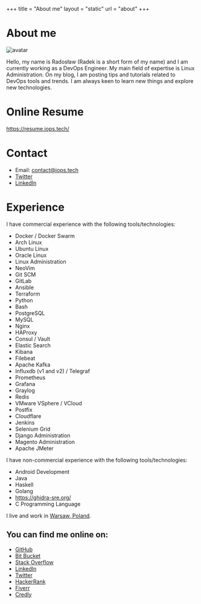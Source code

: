 +++
title = "About me"
layout = "static"
url = "about"
+++

# About me

![avatar](/avatar.jpg#center)

Hello, my name is Radosław (Radek is a short form of my name) and I am
currently working as a DevOps Engineer. My main
field of expertise is Linux Administration. On my blog, I am posting tips and
tutorials related to DevOps tools and trends. I am always keen to learn new
things and explore new technologies.

# Online Resume
https://resume.iops.tech/

# Contact

- Email: <a href="mailto:contact@iops.tech">contact@iops.tech</a>
- [Twitter](https://twitter.com/iops_tech)
- [LinkedIn](https://www.linkedin.com/in/radoslaw-zaluska/)

# Experience

I have commercial experience with the following tools/technologies:
- Docker / Docker Swarm
- Arch Linux
- Ubuntu Linux
- Oracle Linux
- Linux Administration
- NeoVim
- Git SCM
- GitLab
- Ansible
- Terraform
- Python
- Bash
- PostgreSQL
- MySQL
- Nginx
- HAProxy
- Consul / Vault
- Elastic Search
- Kibana
- Filebeat
- Apache Kafka
- Influxdb (v1 and v2) / Telegraf
- Prometheus
- Grafana
- Graylog
- Redis
- VMware VSphere / VCloud
- Postfix
- Cloudflare
- Jenkins
- Selenium Grid
- Django Administration
- Magento Administration
- Apache JMeter

I have non-commercial experience with the following tools/technologies:
- Android Development
- Java
- Haskell
- Golang
- https://ghidra-sre.org/
- C Programming Language

I live and work in [Warsaw, Poland](https://tools.wmflabs.org/geohack/geohack.php?pagename=Warsaw&params=52_14_N_21_1_E_region:PL_type:city).

## You can find me online on:
- [GitHub](https://github.com/rzaluska)
- [Bit Bucket](https://bitbucket.org/Panoramix/)
- [Stack Overflow](https://stackoverflow.com/users/8307258/)
- [LinkedIn](https://www.linkedin.com/in/radoslaw-zaluska/)
- [Twitter](https://twitter.com/iops_tech)
- [HackerRank](https://www.hackerrank.com/rzaluska)
- [Fiverr](https://www.fiverr.com/rzaluska)
- [Credly](https://www.credly.com/users/radoslaw-zaluska/)
